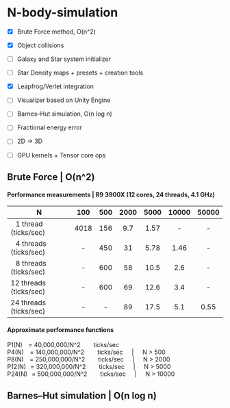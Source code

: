 # N-body-simulation

- [x] Brute Force method, O(n^2)
- [x] Object collisions
- [ ] Galaxy and Star system initializer
- [ ] Star Density maps + presets + creation tools
- [x] Leapfrog/Verlet integration
- [ ] Visualizer based on Unity Engine
- [ ] Barnes–Hut simulation, O(n log n)
- [ ] Fractional energy error
- [ ] 2D -> 3D
- [ ] GPU kernels + Tensor core ops


## Brute Force | O(n^2)
#### Performance measurements | R9 3900X (12 cores, 24 threads, 4.1 GHz)
|    N    |  100  |  500  | 2000 | 5000 | 10000 | 50000 |
| ------- | :---: | :---: | :--: | :--: | :--: | :--: |
| ⠀1 thread (ticks/sec)| 4018 | 156 | 9.7 | 1.57 | - | - |
| ⠀4 threads (ticks/sec)| - | 450 | 31 | 5.78 | 1.46 | - |
| ⠀8 threads (ticks/sec)| - | 600 | 58 | 10.5 | 2.6 | - |
| 12 threads (ticks/sec)| - | 600 | 69 | 12.6 | 3.4 | - |
| 24 threads (ticks/sec)| - | - | 89 | 17.5 | 5.1 | 0.55 |
#### Approximate performance functions
P1(N)⠀ =  40,000,000/N^2⠀⠀⠀ticks/sec  
P4(N)⠀ = 140,000,000/N^2⠀⠀⠀ticks/sec⠀⠀|⠀⠀N > 500  
P8(N)⠀ = 250,000,000/N^2⠀⠀⠀ticks/sec⠀⠀|⠀⠀N > 2000  
P12(N)⠀= 320,000,000/N^2⠀⠀⠀ticks/sec⠀⠀|⠀⠀N > 5000  
P24(N)⠀= 500,000,000/N^2⠀⠀⠀ticks/sec⠀⠀|⠀⠀N > 10000  

## Barnes–Hut simulation | O(n log n)
